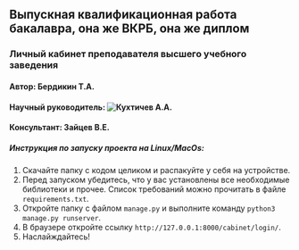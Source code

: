 ## Выпускная квалификационная работа бакалавра, она же ВКРБ, она же диплом  
### Личный кабинет преподавателя высшего учебного заведения  
#### Автор: Бердикин Т.А.
#### Научный руководитель: ![Кухтичев А.А.](https://github.com/toshunster)
#### Консультант: Зайцев В.Е.
##### Инструкция по запуску проекта на Linux/MacOs:
1. Скачайте папку с кодом целиком и распакуйте у себя на устройстве.
2. Перед запуском убедитесь, что у вас установлены все необходимые библиотеки и прочее. Список требований можно прочитать в файле `requirements.txt`.  
3. Откройте папку с файлом `manage.py` и выполните команду `python3 manage.py runserver`.
4. В браузере откройте ссылку `http://127.0.0.1:8000/cabinet/login/`.
5. Наслайждайтесь!

